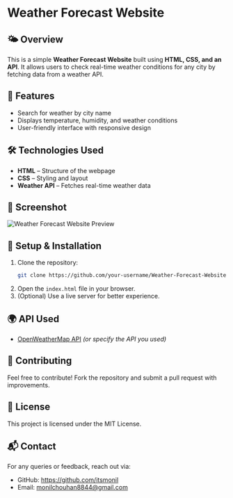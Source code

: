 # Weather Forecast Website

## 🌤 Overview
This is a simple **Weather Forecast Website** built using **HTML, CSS, and an API**. It allows users to check real-time weather conditions for any city by fetching data from a weather API.

## 🚀 Features
- Search for weather by city name
- Displays temperature, humidity, and weather conditions
- User-friendly interface with responsive design

## 🛠 Technologies Used
- **HTML** – Structure of the webpage
- **CSS** – Styling and layout
- **Weather API** – Fetches real-time weather data

## 📸 Screenshot
![Weather Forecast Website Preview](link-to-screenshot)

## 🔧 Setup & Installation
1. Clone the repository:
   ```sh
   git clone https://github.com/your-username/Weather-Forecast-Website.git
   ```
2. Open the `index.html` file in your browser.
3. (Optional) Use a live server for better experience.

## 🌍 API Used
- [OpenWeatherMap API](https://openweathermap.org/) *(or specify the API you used)*

## 🤝 Contributing
Feel free to contribute! Fork the repository and submit a pull request with improvements.

## 📜 License
This project is licensed under the MIT License.

## 📬 Contact
For any queries or feedback, reach out via:
- GitHub: https://github.com/itsmonil
- Email: monilchouhan8844@gmail.com
